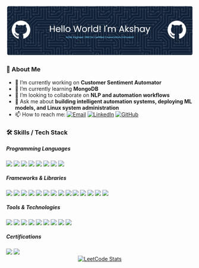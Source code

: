 

![Akshay B](img/github-header-banner.png)
<!--
**akshayboffic/akshayboffic** is a ✨ _special_ ✨ repository because its `README.md` (this file) appears on your GitHub profile.

Here are some ideas to get you started:

- 🔭 I’m currently working on ...
- 🌱 I’m currently learning ...
- 👯 I’m looking to collaborate on ...
- 🤔 I’m looking for help with ...
- 💬 Ask me about ...
- 📫 How to reach me: ...
- 😄 Pronouns: ...
- ⚡ Fun fact: ...
-->
### 🚀 About Me
- 🔭 I’m currently working on **Customer Sentiment Automator**
- 🌱 I’m currently learning **MongoDB**
- 👯 I’m looking to collaborate on **NLP and automation workflows**
- 💬 Ask me about **building intelligent automation systems, deploying ML models, and Linux system administration**
- 📫 How to reach me: 
[![Email](https://img.shields.io/badge/Email-akshaybharathy2005%40gmail.com-red?style=flat&logo=gmail)](mailto:akshaybharathy2005@gmail.com) [![LinkedIn](https://img.shields.io/badge/LinkedIn-akshayboffic-blue?style=flat&logo=linkedin)](https://linkedin.com/in/akshayboffic) [![GitHub](https://img.shields.io/badge/GitHub-akshayboffic-lightgrey?style=flat&logo=github)](https://github.com/akshayboffic)

### 🛠️ Skills / Tech Stack

##### **Programming Languages**
<img src="https://img.shields.io/badge/Java-ED8B00?style=for-the-badge&logo=openjdk&logoColor=white" />
<img src="https://img.shields.io/badge/Python-FFD43B?style=for-the-badge&logo=python&logoColor=blue"/>
<img src="https://img.shields.io/badge/C-00599C?style=for-the-badge&logo=c&logoColor=white" />
<img src="https://img.shields.io/badge/C%2B%2B-00599C?style=for-the-badge&logo=c%2B%2B&logoColor=white" />
<img src="https://img.shields.io/badge/SQL-003B57?style=for-the-badge&logo=postgresql&logoColor=whit" />
<img src="https://img.shields.io/badge/JavaScript-323330?style=for-the-badge&logo=javascript&logoColor=F7DF1E" />
<img src="https://img.shields.io/badge/HTML5-E34F26?style=for-the-badge&logo=html5&logoColor=white" />
<img src="https://img.shields.io/badge/CSS3-1572B6?style=for-the-badge&logo=css3&logoColor=white" />

##### **Frameworks & Libraries**

<!-- Flask -->
<img src="https://img.shields.io/badge/Flask-000000?style=for-the-badge&logo=flask&logoColor=white" />

<!-- Streamlit -->
<img src="https://img.shields.io/badge/Streamlit-FF4B4B?style=for-the-badge&logo=streamlit&logoColor=white" />

<!-- FastAPI -->
<img src="https://img.shields.io/badge/FastAPI-009688?style=for-the-badge&logo=fastapi&logoColor=white" />

<!-- Scikit-learn -->
<img src="https://img.shields.io/badge/scikit--learn-F7931E?style=for-the-badge&logo=scikit-learn&logoColor=white" />

<!-- TensorFlow -->
<img src="https://img.shields.io/badge/TensorFlow-FF6F00?style=for-the-badge&logo=tensorflow&logoColor=white" />

<!-- PyTorch -->
<img src="https://img.shields.io/badge/PyTorch-EE4C2C?style=for-the-badge&logo=pytorch&logoColor=white" />

<!-- XGBoost -->
<img src="https://img.shields.io/badge/XGBoost-008000?style=for-the-badge&logo=xgboost&logoColor=white" />

<!-- OpenCV -->
<img src="https://img.shields.io/badge/OpenCV-5C3EE8?style=for-the-badge&logo=opencv&logoColor=white" />

<!-- MediaPipe -->
<img src="https://img.shields.io/badge/MediaPipe-00BFFF?style=for-the-badge&logo=google&logoColor=white" />

<!-- spaCy -->
<img src="https://img.shields.io/badge/spaCy-09A3D5?style=for-the-badge&logo=spacy&logoColor=white" />

<!-- NLTK -->
<img src="https://img.shields.io/badge/NLTK-154570?style=for-the-badge&logo=python&logoColor=white" />

<!-- HuggingFace Transformers -->
<img src="https://img.shields.io/badge/HuggingFace%20Transformers-FFD21E?style=for-the-badge&logo=huggingface&logoColor=black" />

<!-- NumPy -->
<img src="https://img.shields.io/badge/NumPy-013243?style=for-the-badge&logo=numpy&logoColor=white" />

<!-- Pandas -->
<img src="https://img.shields.io/badge/Pandas-150458?style=for-the-badge&logo=pandas&logoColor=white" />

##### **Tools & Technologies**

<!-- Git -->
<img src="https://img.shields.io/badge/Git-F05032?style=for-the-badge&logo=git&logoColor=white" />

<!-- GitHub -->
<img src="https://img.shields.io/badge/GitHub-181717?style=for-the-badge&logo=github&logoColor=white" />

<!-- Linux -->
<img src="https://img.shields.io/badge/Linux-FCC624?style=for-the-badge&logo=linux&logoColor=black" />

<!-- n8n -->
<img src="https://img.shields.io/badge/n8n-EA4B8B?style=for-the-badge&logo=n8n&logoColor=white" />

<!-- Postman -->
<img src="https://img.shields.io/badge/Postman-FF6C37?style=for-the-badge&logo=postman&logoColor=white" />

<!-- MongoDB 
<img src="https://img.shields.io/badge/MongoDB-47A248?style=for-the-badge&logo=mongodb&logoColor=white" />
-->

<!-- MySQL -->
<img src="https://img.shields.io/badge/MySQL-4479A1?style=for-the-badge&logo=mysql&logoColor=white" />

<!-- PostgreSQL -->
<img src="https://img.shields.io/badge/PostgreSQL-336791?style=for-the-badge&logo=postgresql&logoColor=white" />

<!-- Power BI -->
<img src="https://img.shields.io/badge/Power%20BI-F2C811?style=for-the-badge&logo=powerbi&logoColor=black" />

<!-- Tableau -->
<img src="https://img.shields.io/badge/Tableau-E97627?style=for-the-badge&logo=tableau&logoColor=white" />



##### **Certifications**

<!-- RHCSA -->
<img src="https://img.shields.io/badge/RHCSA-EE0000?style=for-the-badge&logo=redhat&logoColor=white" />


<!-- FreeCodeCamp Responsive Web Design -->
<img src="https://img.shields.io/badge/Responsive%20Web%20Design%20-%20FreeCodeCamp-0A0A23?style=for-the-badge&logo=freecodecamp&logoColor=white" />


<!-- LeetCode Stats -->
<div align="center">
  <a href="https://leetcode.com/akshayboffic/">
    <img src="https://leetcard.jacoblin.cool/akshayboffic?theme=dark&font=baloo&ext=heatmap" alt="LeetCode Stats" />
  </a>
</div>

###

